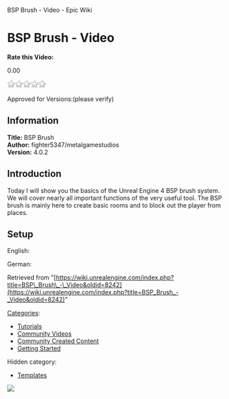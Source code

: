BSP Brush - Video - Epic Wiki                    

BSP Brush - Video
=================

**Rate this Video:**

0.00

![](/extensions/VoteNY/images/star_off.gif)![](/extensions/VoteNY/images/star_off.gif)![](/extensions/VoteNY/images/star_off.gif)![](/extensions/VoteNY/images/star_off.gif)![](/extensions/VoteNY/images/star_off.gif)

Approved for Versions:(please verify)

Information
-----------

**Title:** BSP Brush  
**Author:** fighter5347/metalgamestudios  
**Version:** 4.0.2  
  

Introduction
------------

Today I will show you the basics of the Unreal Engine 4 BSP brush system. We will cover nearly all important functions of the very useful tool. The BSP brush is mainly here to create basic rooms and to block out the player from places.  
  

Setup
-----

English:  
  
German:

Retrieved from "[https://wiki.unrealengine.com/index.php?title=BSP\_Brush\_-\_Video&oldid=8242](https://wiki.unrealengine.com/index.php?title=BSP_Brush_-_Video&oldid=8242)"

[Categories](/Special:Categories "Special:Categories"):

*   [Tutorials](/Category:Tutorials "Category:Tutorials")
*   [Community Videos](/Category:Community_Videos "Category:Community Videos")
*   [Community Created Content](/Category:Community_Created_Content "Category:Community Created Content")
*   [Getting Started](/Category:Getting_Started "Category:Getting Started")

Hidden category:

*   [Templates](/Category:Templates "Category:Templates")

  ![](https://tracking.unrealengine.com/track.png)